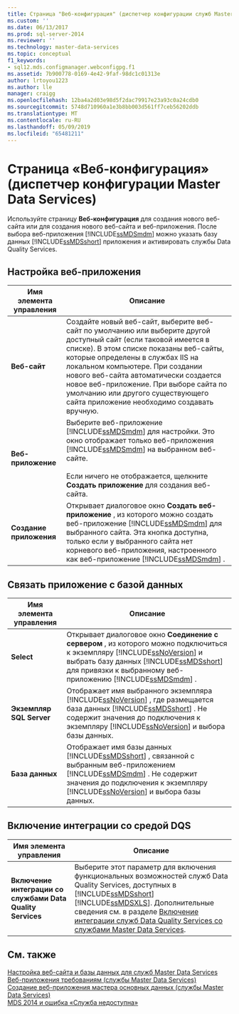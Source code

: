 ```yaml
---
title: Страница "Веб-конфигурация" (диспетчер конфигурации служб Master Data Services) | Документы Майкрософт
ms.custom: ''
ms.date: 06/13/2017
ms.prod: sql-server-2014
ms.reviewer: ''
ms.technology: master-data-services
ms.topic: conceptual
f1_keywords:
- sql12.mds.configmanager.webconfigpg.f1
ms.assetid: 7b900778-0169-4e42-9faf-98dc1c01313e
author: lrtoyou1223
ms.author: lle
manager: craigg
ms.openlocfilehash: 12ba4a2d03e98d5f2dac79917e23a93c0a24cdb0
ms.sourcegitcommit: 5748d710960a1e3b8bb003d561ff7ceb56202ddb
ms.translationtype: MT
ms.contentlocale: ru-RU
ms.lasthandoff: 05/09/2019
ms.locfileid: "65481211"
---
```

# <a name="web-configuration-page-master-data-services-configuration-manager"></a>Страница «Веб-конфигурация» (диспетчер конфигурации Master Data Services)
  Используйте страницу **Веб-конфигурация** для создания нового веб-сайта или для создания нового веб-сайта и веб-приложения. После выбора веб-приложения [!INCLUDE[ssMDSmdm](../includes/ssmdsmdm-md.md)] можно указать базу данных [!INCLUDE[ssMDSshort](../includes/ssmdsshort-md.md)] приложения и активировать службы Data Quality Services.  
  
## <a name="configure-the-web-application"></a>Настройка веб-приложения  
  
|Имя элемента управления|Описание|  
|------------------|-----------------|  
|**Веб-сайт**|Создайте новый веб-сайт, выберите веб-сайт по умолчанию или выберите другой доступный сайт (если таковой имеется в списке). В этом списке показаны веб-сайты, которые определены в службах IIS на локальном компьютере. При создании нового веб-сайта автоматически создается новое веб-приложение. При выборе сайта по умолчанию или другого существующего сайта приложение необходимо создавать вручную.|  
|**Веб-приложение**|Выберите веб-приложение [!INCLUDE[ssMDSmdm](../includes/ssmdsmdm-md.md)] для настройки. Это окно отображает только веб-приложения [!INCLUDE[ssMDSmdm](../includes/ssmdsmdm-md.md)] на выбранном веб-сайте.<br /><br /> Если ничего не отображается, щелкните **Создать приложение** для создания веб-сайта.|  
|**Создание приложения**|Открывает диалоговое окно **Создать веб-приложение** , из которого можно создать веб-приложение [!INCLUDE[ssMDSmdm](../includes/ssmdsmdm-md.md)] для выбранного сайта. Эта кнопка доступна, только если у выбранного сайта нет корневого веб-приложения, настроенного как веб-приложение [!INCLUDE[ssMDSmdm](../includes/ssmdsmdm-md.md)] .|  
  
## <a name="associate-application-with-database"></a>Связать приложение с базой данных  
  
|Имя элемента управления|Описание|  
|------------------|-----------------|  
|**Select**|Открывает диалоговое окно **Соединение с сервером** , из которого можно подключиться к экземпляру [!INCLUDE[ssNoVersion](../includes/ssnoversion-md.md)] и выбрать базу данных [!INCLUDE[ssMDSshort](../includes/ssmdsshort-md.md)] для привязки к выбранному веб-приложению [!INCLUDE[ssMDSmdm](../includes/ssmdsmdm-md.md)] .|  
|**Экземпляр SQL Server**|Отображает имя выбранного экземпляра [!INCLUDE[ssNoVersion](../includes/ssnoversion-md.md)] , где размещается база данных [!INCLUDE[ssMDSshort](../includes/ssmdsshort-md.md)] . Не содержит значения до подключения к экземпляру [!INCLUDE[ssNoVersion](../includes/ssnoversion-md.md)] и выбора базы данных.|  
|**База данных**|Отображает имя базы данных [!INCLUDE[ssMDSshort](../includes/ssmdsshort-md.md)] , связанной с выбранным веб-приложением [!INCLUDE[ssMDSmdm](../includes/ssmdsmdm-md.md)] . Не содержит значения до подключения к экземпляру [!INCLUDE[ssNoVersion](../includes/ssnoversion-md.md)] и выбора базы данных.|  
  
## <a name="enable-dqs-integration"></a>Включение интеграции со средой DQS  
  
|Имя элемента управления|Описание|  
|------------------|-----------------|  
|**Включение интеграции со службами Data Quality Services**|Выберите этот параметр для включения функциональных возможностей служб Data Quality Services, доступных в [!INCLUDE[ssMDSshort](../includes/ssmdsshort-md.md)][!INCLUDE[ssMDSXLS](../includes/ssmdsxls-md.md)]. Дополнительные сведения см. в разделе [Включение интеграции служб Data Quality Services со службами Master Data Services](install-windows/enable-data-quality-services-integration-with-master-data-services.md).|  
  
## <a name="see-also"></a>См. также  
 [Настройка веб-сайта и базы данных для служб Master Data Services](../../2014/master-data-services/set-up-the-database-and-website-for-master-data-services.md)   
 [Веб-приложения требованиям &#40;службы Master Data Services&#41;](install-windows/web-application-requirements-master-data-services.md)   
 [Создание веб-приложения мастера основных данных (службы Master Data Services)](install-windows/create-a-master-data-manager-web-application-master-data-services.md)   
 [MDS 2014 и ошибка «Служба недоступна»](https://blogs.msdn.com/b/womeninanalytics/archive/2015/08/19/mds-2014-and-service-unavailable-error.aspx)  
  
  
